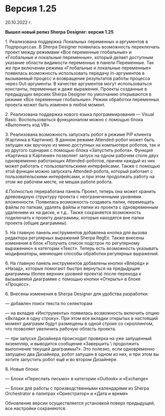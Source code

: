 # Версия 1.25

20.10.2022 г.

**Вышел новый релиз Sherpa** **Designer: версия 1.25**

1\. Реализована поддержка Локальных переменных и аргументов в Подпроцессах. В Sherpa Designer появилась возможность переключать проект между режимами «Все переменные глобальные» и «Глобальные и локальные переменные», который делает доступным указание области видимости переменных в панели Переменные. Так же при включении режима «Глобальные и локальные переменные» появилась возможность использовать передачу In-аргументов в вызываемый процесс и возвращение результатов работы процесса через Out-аргументы. В качестве аргументов могут использоваться константы, переменные и даже выражения. Проекты созданные в предыдущих версиях Sherpa Designer по умолчанию открываются в режиме «Все переменные глобальные». Режим обработки переменных проекта может быть изменен в любой момент.&#x20;

2\. Реализована поддержка нового языка программирования — Visual Basic. Воспользоваться функционалом можно с помощью блока «Выполнить код VB».

3\. Реализована возможность запускать робот в режиме PiP клиента (Картинка в Картинке). В данном режиме Attended-робот может быть запущен как вручную из меню доступных на компьютере роботов, так и из другого сценария с помощью блока «Запустить робота». Функция «Картинка в Картинке» позволяет запуск на одном рабочем столе двух одновременно работающих Attended-роботов, причем каждый из них может работать с пользовательскими интерфейсами. Также с помощью этой функции можно запускать Attended-робота, который работает с пользовательскими интерфейсами, и при этом продолжать работу на этом же рабочем месте, не мешая работе робота.

4.Полностью переработана панель Проект, теперь она может хранить древовидную структуру проекта с неограниченными уровнями вложенности. Появилась возможность создавать папки, перемещать файлы по папкам, удалять файлы и папки из проекта с одновременным удалением их на диске, и т.д.. Также сохраняется возможность подключать к проекту диаграммы, которые находятся вне папки проекта (общие диаграммы).

5\. На главную панель инструментов добавлена кнопка для вызова редактора регулярных выражений Sherpa RegEx. Также внесены изменения в блок «Получить список подстрок по регулярному выражению» в категории «Текст». Теперь есть возможность указывать модификаторы, меняющие способы обработки регулярных выражений.

6\. На главную панель инструментов добавлены кнопки «Вперёд» и «Назад», которые помогают быстро вернуться на предыдущие диаграммы (более верхних уровней проекта) после перехода к вызываемой диаграмме с помощью кнопки «Открыть» в блоке «Процесс».&#x20;

6\. Внесены изменения  в Sherpa Designer для удобства разработки:&#x20;

— добавлен поиск текста по селекторам

— на вкладке «Инструменты» появилась возможность включить опцию «Вкладки в одну строку». При этом все вкладки открытых в настоящий момент диаграмм будут размещены в одной строке со скроллингом, что позволяет увеличить рабочую область проекта.

— при запуске Дизайнера происходит проверка на уже запущенный экземпляр, и выводится сообщение «Завершить \ продолжить выполнение текущей диаграммы?». Это полезно, если одновременно запущено два Дизайнера, робот запущен в одном из них, и при этом вы хотите запустить робот ещё и во втором Дизайнере.

8\. Новые блоки:&#x20;

— Блоки «Переслать письмо» в категории «Outlook» и «Exchange»

— Блоки для работы с производственными календарями из Sherpa Orchestrator в палитрах «Оркестратор» и «Дата и время»

Обновление версии осуществляется установкой поверх предыдущей, все настройки сохраняются.
